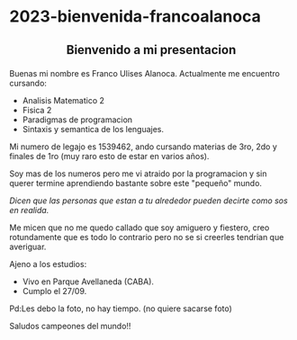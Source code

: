 # 2023-bienvenida-francoalanoca

## <p align='center'>Bienvenido a mi presentacion </p> ##

Buenas mi nombre es Franco Ulises Alanoca.
Actualmente me encuentro cursando: 
- Analisis Matematico 2
- Fisica 2
- Paradigmas de programacion
- Sintaxis y semantica de los lenguajes.

Mi numero de legajo es 1539462, ando cursando materias de 3ro, 2do y finales de 1ro (muy raro esto de estar en varios años).

Soy mas de los numeros pero me vi atraido por la programacion y sin querer termine aprendiendo bastante sobre este "pequeño" mundo.

_Dicen que las personas que estan a tu alrededor pueden decirte como sos en realida._

Me micen que no me quedo callado que soy amiguero y fiestero, creo rotundamente que es todo lo contrario pero no se si creerles tendrian que averiguar.

Ajeno a los estudios:
- Vivo en Parque Avellaneda (CABA).
- Cumplo el 27/09.

Pd:Les debo la foto, no hay tiempo. (no quiere sacarse foto)

<p>Saludos campeones del mundo!!</p>

